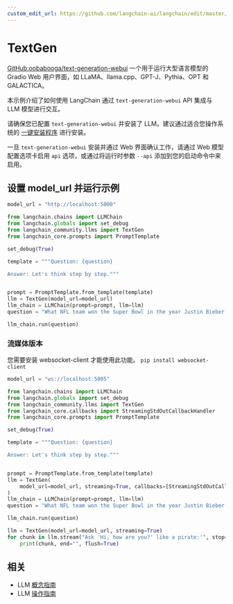 ```yaml
---
custom_edit_url: https://github.com/langchain-ai/langchain/edit/master/docs/docs/integrations/llms/textgen.ipynb
---
```


# TextGen

[GitHub:oobabooga/text-generation-webui](https://github.com/oobabooga/text-generation-webui) 一个用于运行大型语言模型的 Gradio Web 用户界面，如 LLaMA、llama.cpp、GPT-J、Pythia、OPT 和 GALACTICA。

本示例介绍了如何使用 LangChain 通过 `text-generation-webui` API 集成与 LLM 模型进行交互。

请确保您已配置 `text-generation-webui` 并安装了 LLM。建议通过适合您操作系统的 [一键安装程序](https://github.com/oobabooga/text-generation-webui#one-click-installers) 进行安装。

一旦 `text-generation-webui` 安装并通过 Web 界面确认工作，请通过 Web 模型配置选项卡启用 `api` 选项，或通过将运行时参数 `--api` 添加到您的启动命令中来启用。

## 设置 model_url 并运行示例


```python
model_url = "http://localhost:5000"
```


```python
from langchain.chains import LLMChain
from langchain.globals import set_debug
from langchain_community.llms import TextGen
from langchain_core.prompts import PromptTemplate

set_debug(True)

template = """Question: {question}

Answer: Let's think step by step."""


prompt = PromptTemplate.from_template(template)
llm = TextGen(model_url=model_url)
llm_chain = LLMChain(prompt=prompt, llm=llm)
question = "What NFL team won the Super Bowl in the year Justin Bieber was born?"

llm_chain.run(question)
```

### 流媒体版本

您需要安装 websocket-client 才能使用此功能。
`pip install websocket-client`


```python
model_url = "ws://localhost:5005"
```


```python
from langchain.chains import LLMChain
from langchain.globals import set_debug
from langchain_community.llms import TextGen
from langchain_core.callbacks import StreamingStdOutCallbackHandler
from langchain_core.prompts import PromptTemplate

set_debug(True)

template = """Question: {question}

Answer: Let's think step by step."""


prompt = PromptTemplate.from_template(template)
llm = TextGen(
    model_url=model_url, streaming=True, callbacks=[StreamingStdOutCallbackHandler()]
)
llm_chain = LLMChain(prompt=prompt, llm=llm)
question = "What NFL team won the Super Bowl in the year Justin Bieber was born?"

llm_chain.run(question)
```


```python
llm = TextGen(model_url=model_url, streaming=True)
for chunk in llm.stream("Ask 'Hi, how are you?' like a pirate:'", stop=["'", "\n"]):
    print(chunk, end="", flush=True)
```

## 相关

- LLM [概念指南](/docs/concepts/#llms)
- LLM [操作指南](/docs/how_to/#llms)